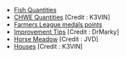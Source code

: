 - [Fish Quantities](https://github.com/golmal1965/bigfarm/blob/master/FHWE_Quantities.md)
- [CHWE Quantities](https://github.com/golmal1965/bigfarm/blob/master/CHWE_Quantities.md) [Credit : K3VIN]
- [Farmers League medals points](https://github.com/golmal1965/bigfarm/blob/master/FL_Medal_points.md)
- [Improvement Tips](https://github.com/golmal1965/bigfarm/blob/master/improvement_tips.md)  [Credit : DrMarky]
- [Horse Meadow](https://github.com/golmal1965/bigfarm/blob/master/horse_meadow.md) [Credit : JVD]
- [Houses](https://github.com/golmal1965/bigfarm/blob/master/bf_houses.md) [Credit : K3VIN]
